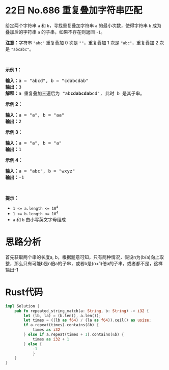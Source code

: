 # 22日 No.686 重复叠加字符串匹配

<div class="notranslate">
    <p>
        给定两个字符串&nbsp;<code>a</code> 和 <code>b</code>，寻找重复叠加字符串
        <code>a</code> 的最小次数，使得字符串 <code>b</code> 成为叠加后的字符串
        <code>a</code> 的子串，如果不存在则返回 <code>-1</code>。
    </p>
    <p>
        <strong>注意：</strong>字符串 <code>"abc"</code>&nbsp;重复叠加 0 次是
        <code>""</code>，重复叠加 1 次是&nbsp;<code>"abc"</code>，重复叠加 2
        次是&nbsp;<code>"abcabc"</code>。
    </p>
    <p>&nbsp;</p>
    <p><strong>示例 1：</strong></p>
    <pre><strong>输入：</strong>a = "abcd", b = "cdabcdab"
<strong>输出：</strong>3
<strong>解释：</strong>a 重复叠加三遍后为 "ab<strong>cdabcdab</strong>cd", 此时 b 是其子串。
</pre>
    <p><strong>示例 2：</strong></p>
    <pre><strong>输入：</strong>a = "a", b = "aa"
<strong>输出：</strong>2
</pre>
    <p><strong>示例 3：</strong></p>
    <pre><strong>输入：</strong>a = "a", b = "a"
<strong>输出：</strong>1
</pre>
    <p><strong>示例 4：</strong></p>
    <pre><strong>输入：</strong>a = "abc", b = "wxyz"
<strong>输出：</strong>-1
</pre>
    <p>&nbsp;</p>
    <p><strong>提示：</strong></p>
    <ul>
        <li>
            <code>1 &lt;= a.length &lt;= 10<sup>4</sup></code>
        </li>
        <li>
            <code>1 &lt;= b.length &lt;= 10<sup>4</sup></code>
        </li>
        <li><code>a</code> 和 <code>b</code> 由小写英文字母组成</li>
    </ul>
</div>

# 思路分析
首先获取两个串的长度a, b，根据题意可知，只有两种情况，假设n为(b/a)向上取整，那么只有可能b是n倍a的子串，或者b是(n+1)倍a的子串，或者都不是，这样输出-1

# Rust代码

```rust
impl Solution {
    pub fn repeated_string_match(a: String, b: String) -> i32 {
        let (lb, la) = (b.len(), a.len());
        let times = ((lb as f64) / (la as f64)).ceil() as usize;
        if a.repeat(times).contains(&b) {
            times as i32
        } else if a.repeat(times + 1).contains(&b) {
            times as i32 + 1
        } else {
            -1
            }
    }
}
```

